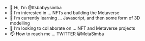 - 👋 Hi, I’m @Itsbabyysimba
- 👀 I’m interested in ... NFTs and building the Metaverse
- 🌱 I’m currently learning ... Javascript, and then some form of 3D modelling
- 💞️ I’m looking to collaborate on ... NFT and Metaverse projects
- 📫 How to reach me ... TWITTER @MetaSimba

<!---
Itsbabyysimba/Itsbabyysimba is a ✨ special ✨ repository because its `README.md` (this file) appears on your GitHub profile.
You can click the Preview link to take a look at your changes.
--->
